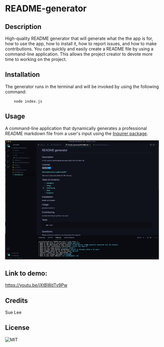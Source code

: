 # README-generator

## Description
High-quality README generator that will generate what the the app is for, how to use the app, how to install it, how to report issues, and how to make contributions. You can quickly and easily create a README file by using a command-line application. This allows the project creator to devote more time to working on the project.

## Installation
The generator runs in the terminal and will be invoked by using the following command:

        node index.js

## Usage 
A command-line application that dynamically generates a professional README markdown file from a user's input using the [Inquirer package](https://www.npmjs.com/package/inquirer).

![A screenshot of the application](./assets/screenshot.PNG)

## Link to demo:
https://youtu.be/jXtBWdTv9Pw

## Credits
Sue Lee

## License
![MIT](https://img.shields.io/badge/License-MIT-blue.svg)